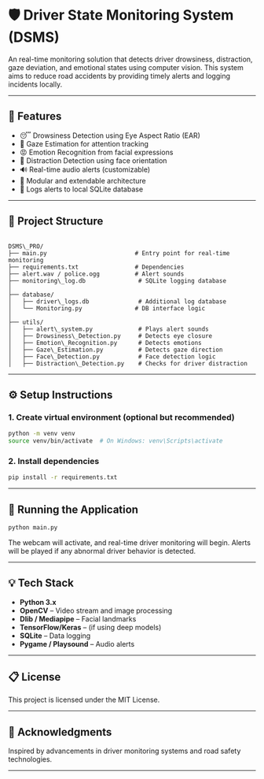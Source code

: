 # 🛡️ Driver State Monitoring System (DSMS)

An real-time monitoring solution that detects driver drowsiness, distraction, gaze deviation, and emotional states using computer vision. This system aims to reduce road accidents by providing timely alerts and logging incidents locally.

---

## 📌 Features

- 😴 Drowsiness Detection using Eye Aspect Ratio (EAR)
- 👀 Gaze Estimation for attention tracking
- 😡 Emotion Recognition from facial expressions
- 🚫 Distraction Detection using face orientation
- 🔊 Real-time audio alerts (customizable)
- 🧠 Modular and extendable architecture
- 💾 Logs alerts to local SQLite database

---

## 📁 Project Structure

```

DSMS\_PRO/
├── main.py                         # Entry point for real-time monitoring
├── requirements.txt                # Dependencies
├── alert.wav / police.ogg          # Alert sounds
├── monitoring\_log.db               # SQLite logging database
│
├── database/
│   ├── driver\_logs.db              # Additional log database
│   └── Monitoring.py               # DB interface logic
│
├── utils/
│   ├── alert\_system.py             # Plays alert sounds
│   ├── Drowsiness\_Detection.py     # Detects eye closure
│   ├── Emotion\_Recognition.py      # Detects emotions
│   ├── Gaze\_Estimation.py          # Detects gaze direction
│   ├── Face\_Detection.py           # Face detection logic
│   ├── Distraction\_Detection.py    # Checks for driver distraction

````

---

## ⚙️ Setup Instructions

### 1. Create virtual environment (optional but recommended)

```bash
python -m venv venv
source venv/bin/activate  # On Windows: venv\Scripts\activate
```

### 2. Install dependencies

```bash
pip install -r requirements.txt
```

---

## 🚀 Running the Application

```bash
python main.py
```

The webcam will activate, and real-time driver monitoring will begin. Alerts will be played if any abnormal driver behavior is detected.

---

## 💡 Tech Stack

* **Python 3.x**
* **OpenCV** – Video stream and image processing
* **Dlib / Mediapipe** – Facial landmarks
* **TensorFlow/Keras** – (if using deep models)
* **SQLite** – Data logging
* **Pygame / Playsound** – Audio alerts

---

## 📋 License

This project is licensed under the MIT License.

---

## 🙌 Acknowledgments

Inspired by advancements in driver monitoring systems and road safety technologies.

---
